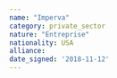 ```yaml
---
name: "Imperva"
category: private_sector
nature: "Entreprise"
nationality: USA
alliance: 
date_signed: '2018-11-12'
---
```

    